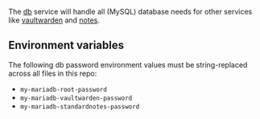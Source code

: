 The [db](docker-compose.yml) service will handle all (MySQL) database needs for other services like [vaultwarden](../vaultwarden/docker-compose.yml) and [notes](../standardnotes/docker-compose.yml).

## Environment variables

The following db password environment values must be string-replaced across all files in this repo:

- `my-mariadb-root-password`
- `my-mariadb-vaultwarden-password`
- `my-mariadb-standardnotes-password`
